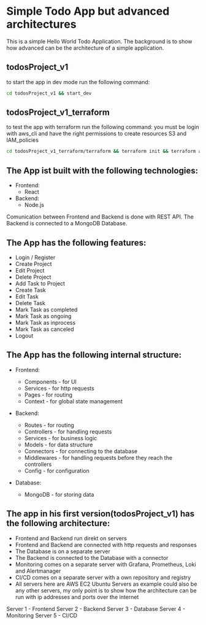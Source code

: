 # Simple Todo App but advanced architectures
This is a simple Hello World Todo Application. The background is to show how advanced can be the architecture of a simple application.

## todosProject_v1

to start the app in dev mode run the following command:

```bash
cd todosProject_v1 && start_dev
```
## todosProject_v1_terraform

to test the app with terraform run the following command:
you must be login with aws_cli and have the right permissions to create resources S3 and IAM_policies

```bash
cd todosProject_v1_terraform/terraform && terraform init && terraform apply
```


## The App ist built with the following technologies:


- Frontend:
    - React
- Backend:
    - Node.js

Comunication between Frontend and Backend is done with REST API.
The Backend is connected to a MongoDB Database.

## The App has the following features:

- Login / Register
- Create Project
- Edit Project
- Delete Project
- Add Task to Project
- Create Task
- Edit Task
- Delete Task
- Mark Task as completed
- Mark Task as ongoing
- Mark Task as inprocess
- Mark Task as canceled
- Logout

## The App has the following internal structure:

- Frontend:
    - Components - for UI
    - Services - for http requests
    - Pages - for routing
    - Context - for global state management

- Backend:
    - Routes - for routing
    - Controllers - for handling requests
    - Services - for business logic
    - Models - for data structure
    - Connectors - for connecting to the database
    - Middlewares - for handling requests before they reach the controllers
    - Config - for configuration

- Database:
    - MongoDB - for storing data

## The app in his first version(todosProject_v1) has the following architecture:

- Frontend and Backend run direkt on servers
- Frontend and Backend are connected with http requests and responses
- The Database is on a separate server
- The Backend is connected to the Database with a connector
- Monitoring comes on a separate server with Grafana, Prometheus, Loki and Alertmanager
- CI/CD comes on a separate server with a own repository and registry
- All servers here are AWS EC2 Ubuntu Servers as example could also be any other servers, my only point is to show how the architecture can be run with ip addresses and ports over the internet

Server 1 - Frontend
Server 2 - Backend
Server 3 - Database
Server 4 - Monitoring
Server 5 - CI/CD